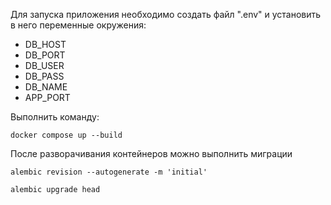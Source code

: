 Для запуска приложения необходимо создать файл ".env" и установить в него переменные окружения:
- DB_HOST
- DB_PORT
- DB_USER
- DB_PASS
- DB_NAME
- APP_PORT

Выполнить команду:
    
    docker compose up --build
    
После разворачивания контейнеров можно выполнить миграции

    alembic revision --autogenerate -m 'initial'

    alembic upgrade head

